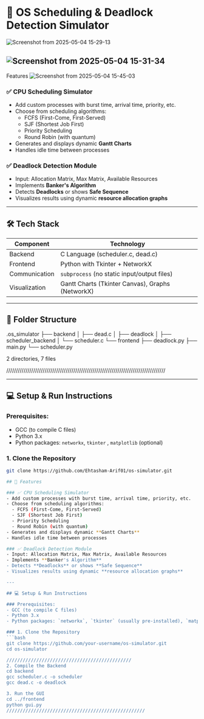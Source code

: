 # 🧠 OS Scheduling & Deadlock Detection Simulator
![Screenshot from 2025-05-04 15-29-13](https://github.com/user-attachments/assets/182f5092-f14c-4503-a599-f186f709e4e1)

##  ![Screenshot from 2025-05-04 15-31-34](https://github.com/user-attachments/assets/5082325a-8a2c-45e7-aa55-9916eadacebd)
Features
![Screenshot from 2025-05-04 15-45-03](https://github.com/user-attachments/assets/d2007aa6-91cd-4134-8f14-d82a63d00088)

### ✅ CPU Scheduling Simulator
- Add custom processes with burst time, arrival time, priority, etc.
- Choose from scheduling algorithms:
  - FCFS (First-Come, First-Served)
  - SJF (Shortest Job First)
  - Priority Scheduling
  - Round Robin (with quantum)
- Generates and displays dynamic **Gantt Charts**
- Handles idle time between processes

### ✅ Deadlock Detection Module
- Input: Allocation Matrix, Max Matrix, Available Resources
- Implements **Banker's Algorithm**
- Detects **Deadlocks** or shows **Safe Sequence**
- Visualizes results using dynamic **resource allocation graphs**

---

## 🛠️ Tech Stack

| Component     | Technology                     |
|--------------|---------------------------------|
| Backend       | C Language (scheduler.c, dead.c) |
| Frontend      | Python with Tkinter + NetworkX |
| Communication | `subprocess` (no static input/output files) |
| Visualization | Gantt Charts (Tkinter Canvas), Graphs (NetworkX) |

---

## 📁 Folder Structure

.os_simulator
├── backend
│   ├── dead.c
│   ├── deadlock
│   ├── scheduler_backend
│   └── scheduler.c
└── frontend
    ├── deadlock.py
    ├── main.py
    └── scheduler.py

2 directories, 7 files

///////////////////////////////////////////////////////////////////////////////////

---

## 💻 Setup & Run Instructions

### Prerequisites:
- GCC (to compile C files)
- Python 3.x
- Python packages: `networkx`, `tkinter` , `matplotlib` (optional)

### 1. Clone the Repository
```bash
git clone https://github.com/Ehtasham-Arif01/os-simulator.git

## 🚀 Features

### ✅ CPU Scheduling Simulator
- Add custom processes with burst time, arrival time, priority, etc.
- Choose from scheduling algorithms:
  - FCFS (First-Come, First-Served)
  - SJF (Shortest Job First)
  - Priority Scheduling
  - Round Robin (with quantum)
- Generates and displays dynamic **Gantt Charts**
- Handles idle time between processes

### ✅ Deadlock Detection Module
- Input: Allocation Matrix, Max Matrix, Available Resources
- Implements **Banker's Algorithm**
- Detects **Deadlocks** or shows **Safe Sequence**
- Visualizes results using dynamic **resource allocation graphs**

---

## 💻 Setup & Run Instructions

### Prerequisites:
- GCC (to compile C files)
- Python 3.x
- Python packages: `networkx`, `tkinter` (usually pre-installed), `matplotlib` (optional)

### 1. Clone the Repository
```bash
git clone https://github.com/your-username/os-simulator.git
cd os-simulator

//////////////////////////////////////////////
2. Compile the Backend
cd backend
gcc scheduler.c -o scheduler
gcc dead.c -o deadlock

3. Run the GUI
cd ../frontend
python gui.py
///////////////////////////////////////////////////




